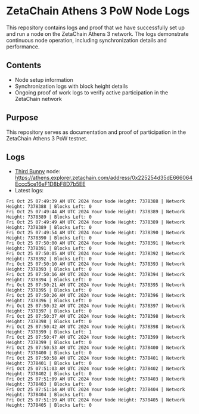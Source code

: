 # ZetaChain Athens 3 PoW Node Logs
This repository contains logs and proof that we have successfully set up and run a node on the ZetaChain Athens 3 network. The logs demonstrate continuous node operation, including synchronization details and performance.

## Contents
- Node setup information
- Synchronization logs with block height details
- Ongoing proof of work logs to verify active participation in the ZetaChain network

## Purpose
This repository serves as documentation and proof of participation in the ZetaChain Athens 3 PoW testnet.

## Logs

- [Third Bunny](https://thirdbunny.xyz/) node: https://athens.explorer.zetachain.com/address/0x225254d35dE666064Eccc5ce16eF1D8bF8D7b5EE
- Latest logs:
```
Fri Oct 25 07:49:39 AM UTC 2024 Your Node Height: 7378388 | Network Height: 7378388 | Blocks Left: 0
Fri Oct 25 07:49:44 AM UTC 2024 Your Node Height: 7378389 | Network Height: 7378389 | Blocks Left: 0
Fri Oct 25 07:49:49 AM UTC 2024 Your Node Height: 7378389 | Network Height: 7378389 | Blocks Left: 0
Fri Oct 25 07:49:54 AM UTC 2024 Your Node Height: 7378390 | Network Height: 7378390 | Blocks Left: 0
Fri Oct 25 07:50:00 AM UTC 2024 Your Node Height: 7378391 | Network Height: 7378391 | Blocks Left: 0
Fri Oct 25 07:50:05 AM UTC 2024 Your Node Height: 7378392 | Network Height: 7378392 | Blocks Left: 0
Fri Oct 25 07:50:10 AM UTC 2024 Your Node Height: 7378393 | Network Height: 7378393 | Blocks Left: 0
Fri Oct 25 07:50:16 AM UTC 2024 Your Node Height: 7378394 | Network Height: 7378394 | Blocks Left: 0
Fri Oct 25 07:50:21 AM UTC 2024 Your Node Height: 7378395 | Network Height: 7378395 | Blocks Left: 0
Fri Oct 25 07:50:26 AM UTC 2024 Your Node Height: 7378396 | Network Height: 7378396 | Blocks Left: 0
Fri Oct 25 07:50:32 AM UTC 2024 Your Node Height: 7378397 | Network Height: 7378397 | Blocks Left: 0
Fri Oct 25 07:50:37 AM UTC 2024 Your Node Height: 7378398 | Network Height: 7378398 | Blocks Left: 0
Fri Oct 25 07:50:42 AM UTC 2024 Your Node Height: 7378398 | Network Height: 7378399 | Blocks Left: 1
Fri Oct 25 07:50:47 AM UTC 2024 Your Node Height: 7378399 | Network Height: 7378399 | Blocks Left: 0
Fri Oct 25 07:50:53 AM UTC 2024 Your Node Height: 7378400 | Network Height: 7378400 | Blocks Left: 0
Fri Oct 25 07:50:58 AM UTC 2024 Your Node Height: 7378401 | Network Height: 7378401 | Blocks Left: 0
Fri Oct 25 07:51:03 AM UTC 2024 Your Node Height: 7378402 | Network Height: 7378402 | Blocks Left: 0
Fri Oct 25 07:51:09 AM UTC 2024 Your Node Height: 7378403 | Network Height: 7378403 | Blocks Left: 0
Fri Oct 25 07:51:14 AM UTC 2024 Your Node Height: 7378404 | Network Height: 7378404 | Blocks Left: 0
Fri Oct 25 07:51:19 AM UTC 2024 Your Node Height: 7378405 | Network Height: 7378405 | Blocks Left: 0
```

